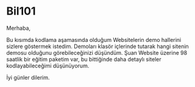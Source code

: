 # Bil101

Merhaba,

Bu kısımda kodlama aşamasında olduğum Websitelerin demo hallerini sizlere göstermek istedim. Demoları klasör içlerinde tutarak hangi sitenin demosu olduğunu görebileceğinizi düşündüm. Şuan Website üzerine 98 saatlik bir eğitim paketim var, bu bittiğinde daha detaylı siteler kodlayabileceğimi düşünüyorum. 

İyi günler dilerim.
